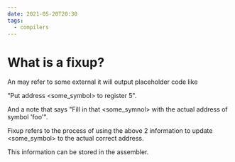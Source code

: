 ```yaml
---
date: 2021-05-20T20:30
tags: 
  - compilers
---
```


# What is a fixup?

An <f72e6dec> may refer to some external it will output placeholder code like

"Put address <some_symbol> to register 5".

And a note that says "Fill in that <some_symnol> with the actual address of symbol 'foo'".

Fixup refers to the process of using the above 2 information to update <some_symbol> to the actual correct address.

This information can be stored in the assembler.
